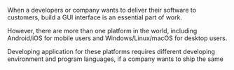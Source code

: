
When a developers or company wants to deliver their software to customers, build a GUI interface is an essential part of work.

However, there are more than one platform in the world, including Android/iOS for mobile users and Windows/Linux/macOS for desktop users.

Developing application for these platforms requires different developing environment and program languages, if a company wants to ship the same 